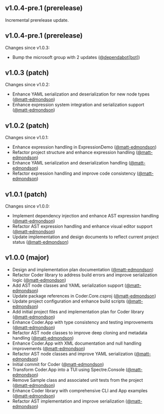 ## v1.0.4-pre.1 (prerelease)

Incremental prerelease update.
## v1.0.4-pre.1 (prerelease)

Changes since v1.0.3:

- Bump the microsoft group with 2 updates ([@dependabot[bot]](https://github.com/dependabot[bot]))
## v1.0.3 (patch)

Changes since v1.0.2:

- Enhance YAML serialization and deserialization for new node types ([@matt-edmondson](https://github.com/matt-edmondson))
- Enhance expression system integration and serialization support ([@matt-edmondson](https://github.com/matt-edmondson))
## v1.0.2 (patch)

Changes since v1.0.1:

- Enhance expression handling in ExpressionDemo ([@matt-edmondson](https://github.com/matt-edmondson))
- Refactor project structure and enhance expression handling ([@matt-edmondson](https://github.com/matt-edmondson))
- Enhance YAML serialization and deserialization handling ([@matt-edmondson](https://github.com/matt-edmondson))
- Refactor expression handling and improve code consistency ([@matt-edmondson](https://github.com/matt-edmondson))
## v1.0.1 (patch)

Changes since v1.0.0:

- Implement dependency injection and enhance AST expression handling ([@matt-edmondson](https://github.com/matt-edmondson))
- Refactor AST expression handling and enhance visual editor support ([@matt-edmondson](https://github.com/matt-edmondson))
- Update implementation and design documents to reflect current project status ([@matt-edmondson](https://github.com/matt-edmondson))
## v1.0.0 (major)

- Design and implementation plan documentation ([@matt-edmondson](https://github.com/matt-edmondson))
- Refactor Coder library to address build errors and improve serialization logic ([@matt-edmondson](https://github.com/matt-edmondson))
- Add AST node classes and YAML serialization support ([@matt-edmondson](https://github.com/matt-edmondson))
- Update package references in Coder.Core.csproj ([@matt-edmondson](https://github.com/matt-edmondson))
- Update project configuration and enhance build scripts ([@matt-edmondson](https://github.com/matt-edmondson))
- Add initial project files and implementation plan for Coder library ([@matt-edmondson](https://github.com/matt-edmondson))
- Enhance Coder.App with type consistency and testing improvements ([@matt-edmondson](https://github.com/matt-edmondson))
- Refactor AST node classes to improve deep cloning and metadata handling ([@matt-edmondson](https://github.com/matt-edmondson))
- Enhance Coder.App with XML documentation and null handling improvements ([@matt-edmondson](https://github.com/matt-edmondson))
- Refactor AST node classes and improve YAML serialization ([@matt-edmondson](https://github.com/matt-edmondson))
- Initial commit for Coder ([@matt-edmondson](https://github.com/matt-edmondson))
- Transform Coder.App into a TUI using Spectre.Console ([@matt-edmondson](https://github.com/matt-edmondson))
- Remove Sample class and associated unit tests from the project ([@matt-edmondson](https://github.com/matt-edmondson))
- Enhance Coder library with comprehensive CLI and App examples ([@matt-edmondson](https://github.com/matt-edmondson))
- Refactor AST implementation and improve serialization ([@matt-edmondson](https://github.com/matt-edmondson))
